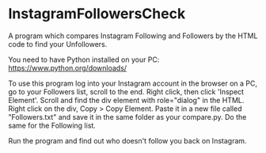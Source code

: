 # InstagramFollowersCheck
A program which compares Instagram Following and Followers by the HTML code to find your Unfollowers.

You need to have Python installed on your PC: https://www.python.org/downloads/

To use this program log into your Instagram account in the browser on a PC, go to your Followers list, scroll to the end. Right click, then click 'Inspect Element'. Scroll and find the div element with role="dialog" in the HTML. Right click on the div, Copy > Copy Element. Paste it in a new file called "Followers.txt" and save it in the same folder as your compare.py. Do the same for the Following list.

Run the program and find out who doesn't follow you back on Instagram.
